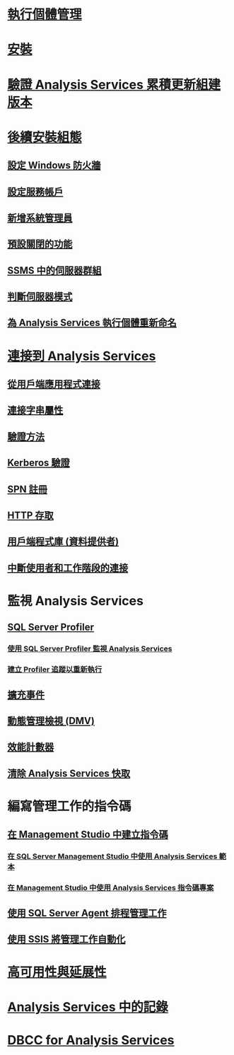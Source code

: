 # [執行個體管理](analysis-services-instance-management.md)  
# [安裝](../../analysis-services/instances/install-windows/install-analysis-services.md)
# [驗證 Analysis Services 累積更新組建版本](analysis-services-component-version.md)
# [後續安裝組態](post-install-configuration-analysis-services.md)  
## [設定 Windows 防火牆](configure-the-windows-firewall-to-allow-analysis-services-access.md)  
## [設定服務帳戶](configure-service-accounts-analysis-services.md)  
## [新增系統管理員](grant-server-admin-rights-to-an-analysis-services-instance.md)  
## [預設關閉的功能](features-off-by-default-analysis-services.md)  
## [SSMS 中的伺服器群組](register-an-analysis-services-instance-in-a-server-group.md)  
## [判斷伺服器模式](determine-the-server-mode-of-an-analysis-services-instance.md)  
## [為 Analysis Services 執行個體重新命名](rename-an-analysis-services-instance.md)  
# [連接到 Analysis Services](connect-to-analysis-services.md)  
## [從用戶端應用程式連接](connect-from-client-applications-analysis-services.md)  
## [連接字串屬性](connection-string-properties-analysis-services.md)  
## [驗證方法](authentication-methodologies-supported-by-analysis-services.md)  
## [Kerberos 驗證](configure-analysis-services-for-kerberos-constrained-delegation.md)  
## [SPN 註冊](spn-registration-for-an-analysis-services-instance.md)  
## [HTTP 存取](configure-http-access-to-analysis-services-on-iis-8-0.md)  
## [用戶端程式庫 (資料提供者)](data-providers-used-for-analysis-services-connections.md)  
## [中斷使用者和工作階段的連接](disconnect-users-and-sessions-on-analysis-services-server.md)  
# 監視 Analysis Services
## [SQL Server Profiler](use-sql-server-profiler-to-monitor-analysis-services.md)  
### [使用 SQL Server Profiler 監視 Analysis Services](introduction-to-monitoring-analysis-services-with-sql-server-profiler.md)  
### [建立 Profiler 追蹤以重新執行](create-profiler-traces-for-replay-analysis-services.md)  
## [擴充事件](monitor-analysis-services-with-sql-server-extended-events.md)  
## [動態管理檢視 (DMV)](use-dynamic-management-views-dmvs-to-monitor-analysis-services.md)  
## [效能計數器](performance-counters-ssas.md)  
## [清除 Analysis Services 快取](clear-the-analysis-services-caches.md)  
# 編寫管理工作的指令碼
## [在 Management Studio 中建立指令碼](create-analysis-services-scripts-in-management-studio.md)  
### [在 SQL Server Management Studio 中使用 Analysis Services 範本](use-analysis-services-templates-in-sql-server-management-studio.md)  
### [在 Management Studio 中使用 Analysis Services 指令碼專案](analysis-services-scripts-project-in-sql-server-management-studio.md)  
## [使用 SQL Server Agent 排程管理工作](schedule-ssas-administrative-tasks-with-sql-server-agent.md)  
## [使用 SSIS 將管理工作自動化](automate-analysis-services-administrative-tasks-with-ssis.md)  
# [高可用性與延展性](high-availability-and-scalability-in-analysis-services.md)  
# [Analysis Services 中的記錄](log-operations-in-analysis-services.md)  
# [DBCC for Analysis Services](database-consistency-checker-dbcc-for-analysis-services.md)  
